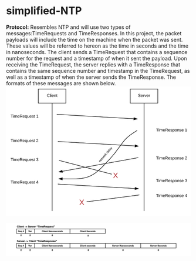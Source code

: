# simplified-NTP
**Protocol:**
Resembles NTP and will use two types of messages:TimeRequests and TimeResponses.
In this project, the packet payloads will include the time on the machine when the packet was sent. These values will be referred to hereon as the time in seconds and the time in nanoseconds. The client sends a TimeRequest that contains a sequence number for the request and a timestamp of when it sent the payload. Upon receiving the TimeRequest, the
server replies with a TimeResponse that contains the same sequence number and timestamp in the
TimeRequest, as well as a timestamp of when the server sends the TimeResponse. The formats of
these messages are shown below.
![GitHub Logo](/imgs/protocol-msgs.png)

![GitHub Logo](/imgs/msgs-format.png)
